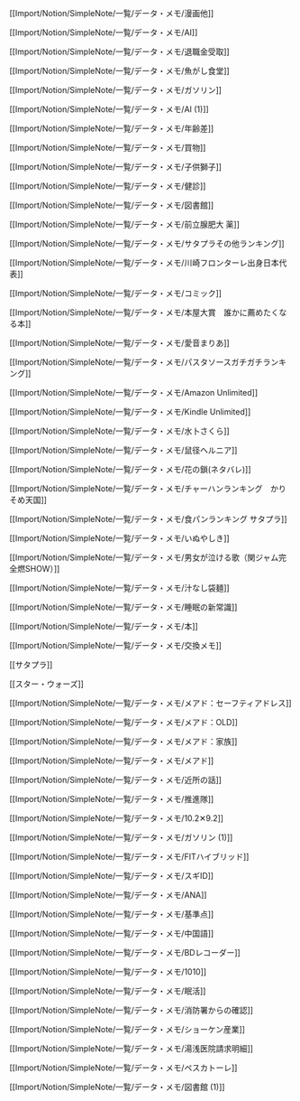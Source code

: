 [[Import/Notion/SimpleNote/一覧/データ・メモ/漫画他]]

[[Import/Notion/SimpleNote/一覧/データ・メモ/AI]]

[[Import/Notion/SimpleNote/一覧/データ・メモ/退職金受取]]

[[Import/Notion/SimpleNote/一覧/データ・メモ/魚がし食堂]]

[[Import/Notion/SimpleNote/一覧/データ・メモ/ガソリン]]

[[Import/Notion/SimpleNote/一覧/データ・メモ/AI (1)]]

[[Import/Notion/SimpleNote/一覧/データ・メモ/年齢差]]

[[Import/Notion/SimpleNote/一覧/データ・メモ/買物]]

[[Import/Notion/SimpleNote/一覧/データ・メモ/子供獅子]]

[[Import/Notion/SimpleNote/一覧/データ・メモ/健診]]

[[Import/Notion/SimpleNote/一覧/データ・メモ/図書館]]

[[Import/Notion/SimpleNote/一覧/データ・メモ/前立腺肥大 薬]]

[[Import/Notion/SimpleNote/一覧/データ・メモ/サタプラその他ランキング]]

[[Import/Notion/SimpleNote/一覧/データ・メモ/川崎フロンターレ出身日本代表]]

[[Import/Notion/SimpleNote/一覧/データ・メモ/コミック]]

[[Import/Notion/SimpleNote/一覧/データ・メモ/本屋大賞　誰かに薦めたくなる本]]

[[Import/Notion/SimpleNote/一覧/データ・メモ/愛音まりあ]]

[[Import/Notion/SimpleNote/一覧/データ・メモ/パスタソースガチガチランキング]]

[[Import/Notion/SimpleNote/一覧/データ・メモ/Amazon Unlimited]]

[[Import/Notion/SimpleNote/一覧/データ・メモ/Kindle Unlimited]]

[[Import/Notion/SimpleNote/一覧/データ・メモ/水卜さくら]]

[[Import/Notion/SimpleNote/一覧/データ・メモ/鼠径ヘルニア]]

[[Import/Notion/SimpleNote/一覧/データ・メモ/花の鎖(ネタバレ)]]

[[Import/Notion/SimpleNote/一覧/データ・メモ/チャーハンランキング　かりそめ天国]]

[[Import/Notion/SimpleNote/一覧/データ・メモ/食パンランキング サタプラ]]

[[Import/Notion/SimpleNote/一覧/データ・メモ/いぬやしき]]

[[Import/Notion/SimpleNote/一覧/データ・メモ/男女が泣ける歌（関ジャム完全燃SHOW）]]

[[Import/Notion/SimpleNote/一覧/データ・メモ/汁なし袋麺]]

[[Import/Notion/SimpleNote/一覧/データ・メモ/睡眠の新常識]]

[[Import/Notion/SimpleNote/一覧/データ・メモ/本]]

[[Import/Notion/SimpleNote/一覧/データ・メモ/交換メモ]]

[[サタプラ]]

[[スター・ウォーズ]]

[[Import/Notion/SimpleNote/一覧/データ・メモ/メアド：セーフティアドレス]]

[[Import/Notion/SimpleNote/一覧/データ・メモ/メアド：OLD]]

[[Import/Notion/SimpleNote/一覧/データ・メモ/メアド：家族]]

[[Import/Notion/SimpleNote/一覧/データ・メモ/メアド]]

[[Import/Notion/SimpleNote/一覧/データ・メモ/近所の話]]

[[Import/Notion/SimpleNote/一覧/データ・メモ/推進隊]]

[[Import/Notion/SimpleNote/一覧/データ・メモ/10.2✕9.2]]

[[Import/Notion/SimpleNote/一覧/データ・メモ/ガソリン (1)]]

[[Import/Notion/SimpleNote/一覧/データ・メモ/FITハイブリッド]]

[[Import/Notion/SimpleNote/一覧/データ・メモ/スギID]]

[[Import/Notion/SimpleNote/一覧/データ・メモ/ANA]]

[[Import/Notion/SimpleNote/一覧/データ・メモ/基準点]]

[[Import/Notion/SimpleNote/一覧/データ・メモ/中国語]]

[[Import/Notion/SimpleNote/一覧/データ・メモ/BDレコーダー]]

[[Import/Notion/SimpleNote/一覧/データ・メモ/1010]]

[[Import/Notion/SimpleNote/一覧/データ・メモ/眠活]]

[[Import/Notion/SimpleNote/一覧/データ・メモ/消防署からの確認]]

[[Import/Notion/SimpleNote/一覧/データ・メモ/ショーケン産業]]

[[Import/Notion/SimpleNote/一覧/データ・メモ/湯浅医院請求明細]]

[[Import/Notion/SimpleNote/一覧/データ・メモ/ペスカトーレ]]

[[Import/Notion/SimpleNote/一覧/データ・メモ/図書館 (1)]]